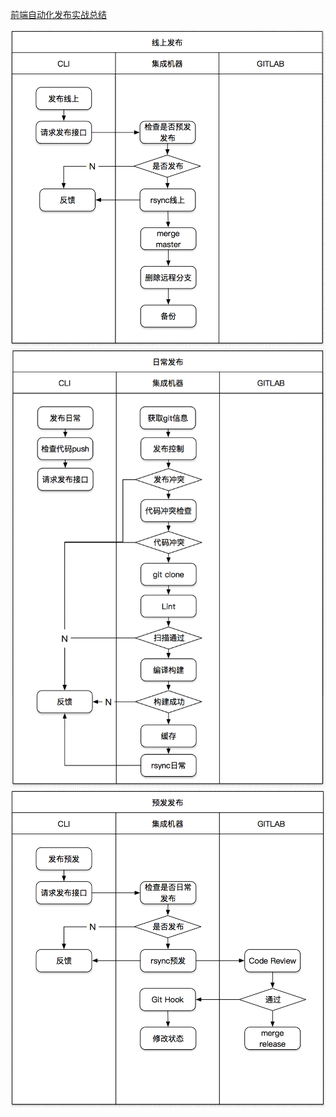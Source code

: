 <a href = 'https://juejin.im/post/5b23f18b6fb9a00e6433536d#heading-5'>前端自动化发布实战总结</a>

<img src="https://github.com/HanLess/experience/blob/master/js/imgs/%E4%B8%8A%E7%BA%BF.png" />

<img src="https://github.com/HanLess/experience/blob/master/js/imgs/%E6%97%A5%E5%B8%B8%E5%8F%91%E5%B8%83.png" />

<img src="https://github.com/HanLess/experience/blob/master/js/imgs/%E9%A2%84%E5%8F%91%E5%8F%91%E5%B8%83.png" />
